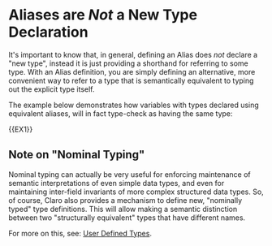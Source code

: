 # Aliases are *Not* a New Type Declaration

It's important to know that, in general, defining an Alias does *not* declare a "new type", instead it is just providing
a shorthand for referring to some type. With an Alias definition, you are simply defining an alternative, more 
convenient way to refer to a type that is semantically equivalent to typing out the explicit type itself.

The example below demonstrates how variables with types declared using equivalent aliases, will in fact type-check as
having the same type:

{{EX1}}

## Note on "Nominal Typing"

Nominal typing can actually be very useful for enforcing maintenance of semantic interpretations of even simple data
types, and even for maintaining inter-field invariants of more complex structured data types. So, of course, Claro also 
provides a mechanism to define new, "nominally typed" type definitions. This will allow making a semantic distinction 
between two "structurally equivalent" types that have different names.

For more on this, see: [User Defined Types](../../user_defined_types/user_defined_types.generated_docs.md).
